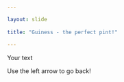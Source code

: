 ```yaml
---

layout: slide
	
title: "Guiness - the perfect pint!"
	
---
```

	
Your text
	
Use the left arrow to go back!
